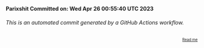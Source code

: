 **Parixshit Committed on: Wed Apr 26 00:55:40 UTC 2023** <!-- 5c54011f-1c28-4580-9f79-52c893987e34 -->

###### This is an automated commit generated by a GitHub Actions workflow.

<div align="right"><sub><sup><a href="https://github.com/Parixshit/AutoCommit.git">Read me</a></sup></sub></div>
